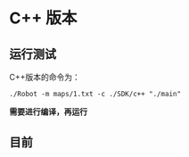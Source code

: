 # C++ 版本

## 运行测试

C++版本的命令为：

```shell
./Robot -m maps/1.txt -c ./SDK/c++ "./main"
```

**需要进行编译，再运行**

## 目前
